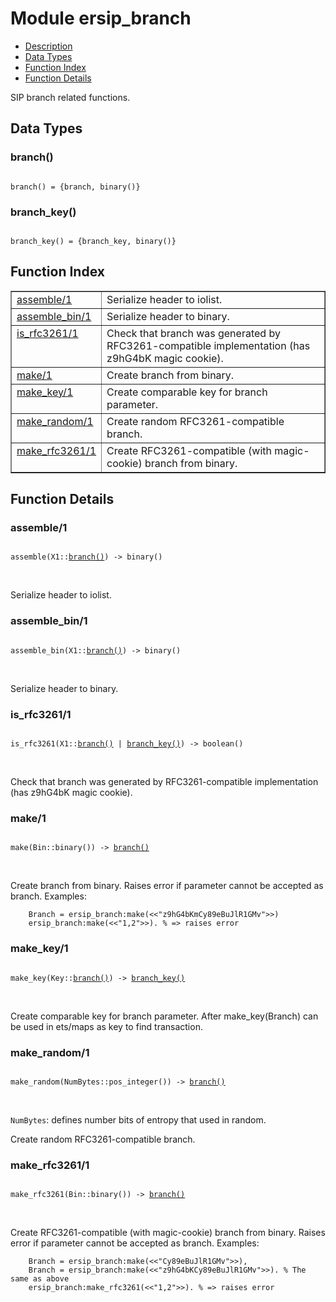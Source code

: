 

# Module ersip_branch #
* [Description](#description)
* [Data Types](#types)
* [Function Index](#index)
* [Function Details](#functions)

SIP branch related functions.

<a name="types"></a>

## Data Types ##




### <a name="type-branch">branch()</a> ###


<pre><code>
branch() = {branch, binary()}
</code></pre>




### <a name="type-branch_key">branch_key()</a> ###


<pre><code>
branch_key() = {branch_key, binary()}
</code></pre>

<a name="index"></a>

## Function Index ##


<table width="100%" border="1" cellspacing="0" cellpadding="2" summary="function index"><tr><td valign="top"><a href="#assemble-1">assemble/1</a></td><td>Serialize header to iolist.</td></tr><tr><td valign="top"><a href="#assemble_bin-1">assemble_bin/1</a></td><td>Serialize header to binary.</td></tr><tr><td valign="top"><a href="#is_rfc3261-1">is_rfc3261/1</a></td><td>Check that branch was generated by RFC3261-compatible
implementation (has z9hG4bK magic cookie).</td></tr><tr><td valign="top"><a href="#make-1">make/1</a></td><td>Create branch from binary.</td></tr><tr><td valign="top"><a href="#make_key-1">make_key/1</a></td><td>Create comparable key for branch parameter.</td></tr><tr><td valign="top"><a href="#make_random-1">make_random/1</a></td><td>Create random RFC3261-compatible branch.</td></tr><tr><td valign="top"><a href="#make_rfc3261-1">make_rfc3261/1</a></td><td>Create RFC3261-compatible (with magic-cookie) branch from binary.</td></tr></table>


<a name="functions"></a>

## Function Details ##

<a name="assemble-1"></a>

### assemble/1 ###

<pre><code>
assemble(X1::<a href="#type-branch">branch()</a>) -&gt; binary()
</code></pre>
<br />

Serialize header to iolist.

<a name="assemble_bin-1"></a>

### assemble_bin/1 ###

<pre><code>
assemble_bin(X1::<a href="#type-branch">branch()</a>) -&gt; binary()
</code></pre>
<br />

Serialize header to binary.

<a name="is_rfc3261-1"></a>

### is_rfc3261/1 ###

<pre><code>
is_rfc3261(X1::<a href="#type-branch">branch()</a> | <a href="#type-branch_key">branch_key()</a>) -&gt; boolean()
</code></pre>
<br />

Check that branch was generated by RFC3261-compatible
implementation (has z9hG4bK magic cookie).

<a name="make-1"></a>

### make/1 ###

<pre><code>
make(Bin::binary()) -&gt; <a href="#type-branch">branch()</a>
</code></pre>
<br />

Create branch from binary.
Raises error if parameter cannot be accepted as branch.
Examples:

```
    Branch = ersip_branch:make(<<"z9hG4bKmCy89eBuJlR1GMv">>)
    ersip_branch:make(<<"1,2">>). % => raises error
```

<a name="make_key-1"></a>

### make_key/1 ###

<pre><code>
make_key(Key::<a href="#type-branch">branch()</a>) -&gt; <a href="#type-branch_key">branch_key()</a>
</code></pre>
<br />

Create comparable key for branch parameter.
After make_key(Branch) can be used in ets/maps as key to find
transaction.

<a name="make_random-1"></a>

### make_random/1 ###

<pre><code>
make_random(NumBytes::pos_integer()) -&gt; <a href="#type-branch">branch()</a>
</code></pre>
<br />

`NumBytes`: defines number bits of entropy that used in random.<br />

Create random RFC3261-compatible branch.

<a name="make_rfc3261-1"></a>

### make_rfc3261/1 ###

<pre><code>
make_rfc3261(Bin::binary()) -&gt; <a href="#type-branch">branch()</a>
</code></pre>
<br />

Create RFC3261-compatible (with magic-cookie) branch from binary.
Raises error if parameter cannot be accepted as branch.
Examples:

```
    Branch = ersip_branch:make(<<"Cy89eBuJlR1GMv">>),
    Branch = ersip_branch:make(<<"z9hG4bKCy89eBuJlR1GMv">>). % The same as above
    ersip_branch:make_rfc3261(<<"1,2">>). % => raises error
```

